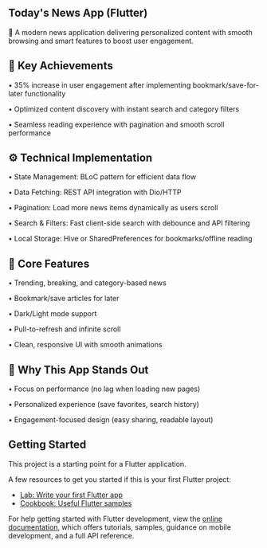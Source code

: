 ## Today's News App (Flutter)

📰 A modern news application delivering personalized content with smooth browsing and smart features to boost user engagement.

## 🚀 Key Achievements

• 35% increase in user engagement after implementing bookmark/save-for-later functionality

• Optimized content discovery with instant search and category filters

• Seamless reading experience with pagination and smooth scroll performance

## ⚙️ Technical Implementation

• State Management: BLoC pattern for efficient data flow

• Data Fetching: REST API integration with Dio/HTTP

• Pagination: Load more news items dynamically as users scroll

• Search & Filters: Fast client-side search with debounce and API filtering

• Local Storage: Hive or SharedPreferences for bookmarks/offline reading

## 📱 Core Features

• Trending, breaking, and category-based news

• Bookmark/save articles for later

• Dark/Light mode support

• Pull-to-refresh and infinite scroll

• Clean, responsive UI with smooth animations

## 🌟 Why This App Stands Out

• Focus on performance (no lag when loading new pages)

• Personalized experience (save favorites, search history)

• Engagement-focused design (easy sharing, readable layout)


## Getting Started

This project is a starting point for a Flutter application.

A few resources to get you started if this is your first Flutter project:

- [Lab: Write your first Flutter app](https://docs.flutter.dev/get-started/codelab)
- [Cookbook: Useful Flutter samples](https://docs.flutter.dev/cookbook)

For help getting started with Flutter development, view the
[online documentation](https://docs.flutter.dev/), which offers tutorials,
samples, guidance on mobile development, and a full API reference.
